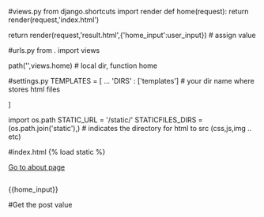 #views.py
from django.shortcuts import render
def home(request):
  return render(request,'index.html')

return render(request,'result.html',{'home_input':user_input}) # assign value

#urls.py
from . import views

path('',views.home) # local dir, function home

#settings.py
TEMPLATES = [
  ...
  'DIRS' : ['templates'] # your dir name where stores html files

]

import os.path
STATIC_URL = '/static/'
STATICFILES_DIRS = (os.path.join('static'),)  # indicates the directory for html to src (css,js,img .. etc)

#index.html
{% load static %}
<link rel="stylesheet" href="{% static 'main.css' %}">

<a href="{% url 'about' %}">Go to about page</a>

<script type="text/javascript" src="{% static 'main.js' %}"></script>

<img src="{% static 'elephant.jpg' %}" alt="">

<p>{{home_input}}</p> #Get the post value
